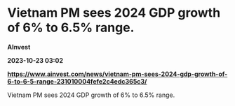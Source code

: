 # Vietnam PM sees 2024 GDP growth of 6% to 6.5% range.
**AInvest**

**2023-10-23 03:02**

**https://www.ainvest.com/news/vietnam-pm-sees-2024-gdp-growth-of-6-to-6-5-range-231010004fefe2c4edc365c3/**

Vietnam PM sees 2024 GDP growth of 6% to 6.5% range.